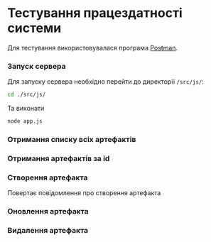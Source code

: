 # Тестування працездатності системи

Для тестування використовувалася програма [Postman](https://www.postman.com/).

### Запуск cервера

Для запуску сервера необхідно перейти до директорії `/src/js/`:

```bash
cd ./src/js/
```

Та виконати 

```bash
node app.js
```
### Отримання списку всіх артефактів 

### Отримання артефактів за id

### Створення артефакта

Повертає повідомлення про створення артефакта 

### Оновлення артефакта 

### Видалення артефакта



